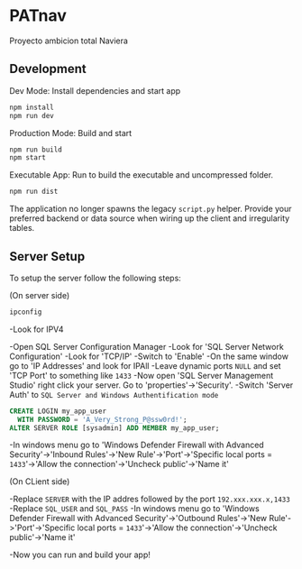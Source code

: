 # PATnav
Proyecto ambicion total Naviera

## Development

Dev Mode: Install dependencies and start app

```bash
npm install
npm run dev
```

Production Mode: Build and start

```bash
npm run build
npm start
```

Executable App: Run to build the executable and uncompressed folder.

```bash
npm run dist
```

The application no longer spawns the legacy `script.py` helper. Provide your preferred backend or data source when wiring up the client and irregularity tables.

## Server Setup

To setup the server follow the following steps:

(On server side)

```bash
ipconfig
```
-Look for IPV4 

-Open SQL Server Configuration Manager
-Look for 'SQL Server Network Configuration'
-Look for 'TCP/IP'
-Switch to 'Enable'
-On the same window go to 'IP Addresses' and look for IPAll
-Leave dynamic ports `NULL` and set 'TCP Port' to something like `1433`
-Now open 'SQL Server Management Studio' right click your server. Go to 'properties'->'Security'.
-Switch 'Server Auth' to `SQL Server and Windows Authentification mode`

```SQL
CREATE LOGIN my_app_user
  WITH PASSWORD = 'A_Very_Strong_P@ssw0rd!';
ALTER SERVER ROLE [sysadmin] ADD MEMBER my_app_user;
```
-In windows menu go to 'Windows Defender Firewall with Advanced Security'->'Inbound Rules'->'New Rule'->'Port'->'Specific local ports = `1433`'->'Allow the connection'->'Uncheck public'->'Name it'
 
(On CLient side)

-Replace `SERVER` with the IP addres followed by the port `192.xxx.xxx.x,1433`
-Replace `SQL_USER` and `SQL_PASS`
-In windows menu go to 'Windows Defender Firewall with Advanced Security'->'Outbound Rules'->'New Rule'->'Port'->'Specific local ports = `1433`'->'Allow the connection'->'Uncheck public'->'Name it'


-Now you can run and build your app!

